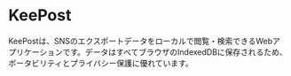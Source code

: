 # KeePost

KeePostは、SNSのエクスポートデータをローカルで閲覧・検索できるWebアプリケーションです。データはすべてブラウザのIndexedDBに保存されるため、ポータビリティとプライバシー保護に優れています。
